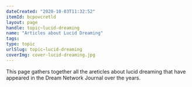 ```yaml
---
dateCreated: "2020-10-03T11:32:52"
itemId: bcpovcretld
layout: page
handle: topic~lucid-dreaming
name: "Articles about Lucid Dreaming"
tags:
type: topic
urlSlug: topic~lucid-dreaming
coverImg: cover-lucid-dreaming.jpg
---
```


This page gathers together all the areticles about lucid dreaming that have appeared in the Dream Network Journal over the years.
